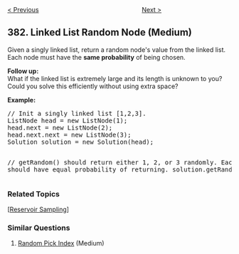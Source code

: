 <!--|This file generated by command(leetcode description); DO NOT EDIT.    |-->
<!--+----------------------------------------------------------------------+-->
<!--|@author    openset <openset.wang@gmail.com>                           |-->
<!--|@link      https://github.com/openset                                 |-->
<!--|@home      https://github.com/openset/leetcode                        |-->
<!--+----------------------------------------------------------------------+-->

[< Previous](https://github.com/openset/leetcode/tree/master/problems/insert-delete-getrandom-o1-duplicates-allowed "Insert Delete GetRandom O(1) - Duplicates allowed")
　　　　　　　　　　　　　　　　
[Next >](https://github.com/openset/leetcode/tree/master/problems/ransom-note "Ransom Note")

## 382. Linked List Random Node (Medium)

<p>Given a singly linked list, return a random node's value from the linked list. Each node must have the <b>same probability</b> of being chosen.</p>

<p><b>Follow up:</b><br />
What if the linked list is extremely large and its length is unknown to you? Could you solve this efficiently without using extra space?
</p>

<p><b>Example:</b>
<pre>
// Init a singly linked list [1,2,3].
ListNode head = new ListNode(1);
head.next = new ListNode(2);
head.next.next = new ListNode(3);
Solution solution = new Solution(head);

// getRandom() should return either 1, 2, or 3 randomly. Each element should have equal probability of returning.
solution.getRandom();
</pre>
</p>

### Related Topics
  [[Reservoir Sampling](https://github.com/openset/leetcode/tree/master/tag/reservoir-sampling/README.md)]

### Similar Questions
  1. [Random Pick Index](https://github.com/openset/leetcode/tree/master/problems/random-pick-index) (Medium)
